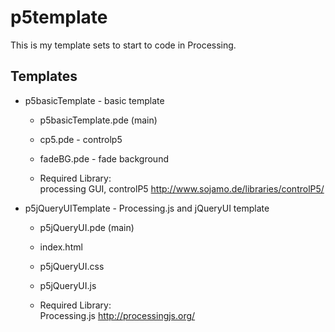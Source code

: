 p5template
==========

This is my template sets to start to code in Processing.

Templates
-----

* p5basicTemplate - basic template<br>
  - p5basicTemplate.pde (main)<br>
  - cp5.pde - controlp5<br>
  - fadeBG.pde - fade background<br>
  
  - Required Library:<br>
  processing GUI, controlP5 http://www.sojamo.de/libraries/controlP5/

* p5jQueryUITemplate - Processing.js and jQueryUI template 
  - p5jQueryUI.pde (main)<br>
  - index.html<br>
  - p5jQueryUI.css<br>
  - p5jQueryUI.js<br>

  - Required Library:<br>
  Processing.js http://processingjs.org/
